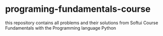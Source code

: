 # programing-fundamentals-course
this repository contains all problems and their solutions from Softui Course Fundamentals with the Programming language Python
